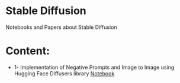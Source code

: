 # Stable Diffusion
Notebooks and Papers about Stable Diffusion

# Content:
- 1- Implementation of Negative Prompts and Image to Image using Hugging Face Diffusers library [Notebook]()
